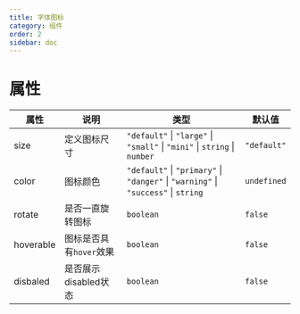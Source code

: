 ```yaml
---
title: 字体图标
category: 组件
order: 2
sidebar: doc
---
```


# 属性

| 属性 | 说明 | 类型 | 默认值 |
| --- | --- | --- | --- |
| size | 定义图标尺寸 | `"default"` &#124; `"large"` &#124; `"small"` &#124; `"mini"` &#124; `string` &#124; `number` | `"default"` |
| color | 图标颜色 | `"default"` &#124; `"primary"` &#124; `"danger"` &#124; `"warning"` &#124; `"success"` &#124; `string` | `undefined` |
| rotate | 是否一直旋转图标 | `boolean` | `false` |
| hoverable | 图标是否具有`hover`效果 | `boolean` | `false` |
| disbaled | 是否展示disabled状态 | `boolean` | `false` |
